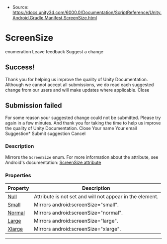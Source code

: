 * Source: https://docs.unity3d.com/6000.0/Documentation/ScriptReference/Unity.Android.Gradle.Manifest.ScreenSize.html

# ScreenSize
enumeration
Leave feedback
Suggest a change
## Success!
Thank you for helping us improve the quality of Unity Documentation. Although we cannot accept all submissions, we do read each suggested change from our users and will make updates where applicable.
Close
## Submission failed
For some reason your suggested change could not be submitted. Please <a>try again</a> in a few minutes. And thank you for taking the time to help us improve the quality of Unity Documentation.
Close
Your name Your email Suggestion* Submit suggestion
Cancel
### Description
Mirrors the ` ScreenSize ` enum.
For more information about the attribute, see Android's documentation: [ScreenSize attribute](https://developer.android.com/guide/topics/manifest/compatible-screens-element#screenSize)
### Properties
Property | Description  
---|---  
[Null](https://docs.unity3d.com/6000.0/Documentation/ScriptReference/Unity.Android.Gradle.Manifest.ScreenSize.Null.html) | Attribute is not set and will not appear in the element.  
[Small](https://docs.unity3d.com/6000.0/Documentation/ScriptReference/Unity.Android.Gradle.Manifest.ScreenSize.Small.html) | Mirrors android:screenSize="small".  
[Normal](https://docs.unity3d.com/6000.0/Documentation/ScriptReference/Unity.Android.Gradle.Manifest.ScreenSize.Normal.html) | Mirrors android:screenSize="normal".  
[Large](https://docs.unity3d.com/6000.0/Documentation/ScriptReference/Unity.Android.Gradle.Manifest.ScreenSize.Large.html) | Mirrors android:screenSize="large".  
[Xlarge](https://docs.unity3d.com/6000.0/Documentation/ScriptReference/Unity.Android.Gradle.Manifest.ScreenSize.Xlarge.html) | Mirrors android:screenSize="xlarge".  
* * *
